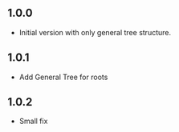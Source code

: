 ## 1.0.0

- Initial version with only general tree structure.

## 1.0.1

- Add General Tree for roots

## 1.0.2

- Small fix